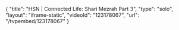 {
    "title": "HSN | Connected Life: Shari Mezrah Part 3",
    "type": "solo",
    "layout": "iframe-static",
    "videoId": "123178067",
    "url": "\/tvpembed\/123178067"
}